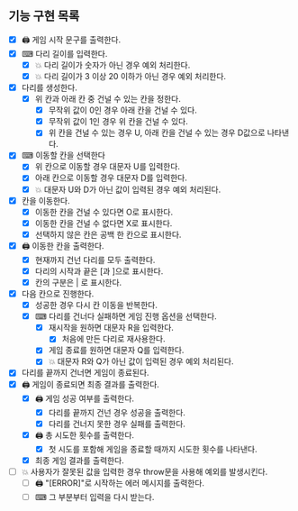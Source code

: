 ## 기능 구현 목록

- [x] 🖨 게임 시작 문구를 출력한다.
- [x] ⌨ 다리 길이를 입력한다.
  - [x] 💥 다리 길이가 숫자가 아닌 경우 예외 처리한다.
  - [x] 💥 다리 길이가 3 이상 20 이하가 아닌 경우 예외 처리한다.
- [x] 다리를 생성한다.
  - [x] 위 칸과 아래 칸 중 건널 수 있는 칸을 정한다.
    - [x] 무작위 값이 0인 경우 아래 칸을 건널 수 있다.
    - [x] 무작위 값이 1인 경우 위 칸을 건널 수 있다.
    - [x] 위 칸을 건널 수 있는 경우 U, 아래 칸을 건널 수 있는 경우 D값으로 나타낸다.
- [x] ⌨ 이동할 칸을 선택한다
  - [x] 위 칸으로 이동할 경우 대문자 U를 입력한다.
  - [x] 아래 칸으로 이동할 경우 대문자 D를 입력한다.
  - [x] 💥 대문자 U와 D가 아닌 값이 입력된 경우 예외 처리된다.
- [x] 칸을 이동한다.
  - [x] 이동한 칸을 건널 수 있다면 O로 표시한다.
  - [x] 이동한 칸을 건널 수 없다면 X로 표시한다.
  - [x] 선택하지 않은 칸은 공백 한 칸으로 표시한다.
- [x] 🖨 이동한 칸을 출력한다.
  - [x] 현재까지 건넌 다리를 모두 출력한다.
  - [x] 다리의 시작과 끝은 [과 ]으로 표시한다.
  - [x] 칸의 구분은 | 로 표시한다.
- [x] 다음 칸으로 진행한다.
  - [x] 성공한 경우 다시 칸 이동을 반복한다.
  - [x] ⌨ 다리를 건너다 실패하면 게임 진행 옵션을 선택한다.
    - [x] 재시작을 원하면 대문자 R을 입력한다.
      - [x] 처음에 만든 다리로 재사용한다.
    - [x] 게임 종료를 원하면 대문자 Q를 입력한다.
    - [x] 💥 대문자 R와 Q가 아닌 값이 입력된 경우 예외 처리된다.
- [x] 다리를 끝까지 건너면 게임이 종료된다.
- [x] 🖨 게임이 종료되면 최종 결과를 출력한다.
  - [x] 🖨 게임 성공 여부를 출력한다.
    - [x] 다리를 끝까지 건넌 경우 성공을 출력한다.
    - [x] 다리를 건너지 못한 경우 실패를 출력한다.
  - [x] 🖨 총 시도한 횟수를 출력한다.
    - [x] 첫 시도를 포함해 게임을 종료할 때까지 시도한 횟수를 나타낸다.
  - [x] 최종 게임 결과를 출력한다.
- [ ] 💥 사용자가 잘못된 값을 입력한 경우 throw문을 사용해 예외를 발생시킨다.
  - [ ] 🖨 "[ERROR]"로 시작하는 에러 메시지를 출력한다.
  - [ ] ⌨ 그 부분부터 입력을 다시 받는다.
